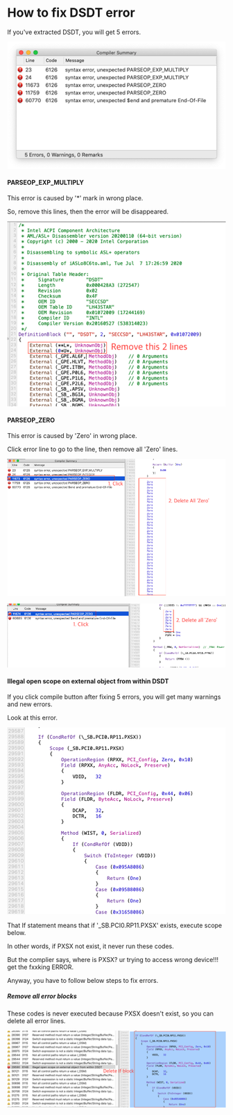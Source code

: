 # How to fix DSDT error

If you've extracted DSDT, you will get 5 errors.

![Error screenshot](../screenshots/1-errors.png)

#### PARSEOP_EXP_MULTIPLY

This error is caused by '*' mark in wrong place.

So, remove this lines, then the error will be disappeared.

![2-exp-error](../screenshots/2-exp-error.png)



#### PARSEOP_ZERO

This error is caused by 'Zero' in wrong place.

Click error line to go to the line, then remove all 'Zero' lines.

![3-zero-error1](../screenshots/3-zero-error1.png)

![4-zero-error2](../screenshots/4-zero-error2.png)





#### Illegal open scope on external object from within DSDT

If you click compile button after fixing 5 errors, you will get many warnings and new errors.

Look at this error.

![5-stupid complier](../screenshots/5-stupid-complier.png)

That If statement means that if '_SB.PCI0.RP11.PXSX' exists, execute scope below.

In other words, if PXSX not exist, it never run these codes.



But the complier says, where is PXSX? ur trying to access wrong device!!! get the fxxking ERROR.



Anyway, you have to follow below steps to fix errors.

##### Remove all error blocks

These codes is never executed because PXSX doesn't exist, so you can delete all error lines.

![6-remove code](../screenshots/6-remove-code.png)

